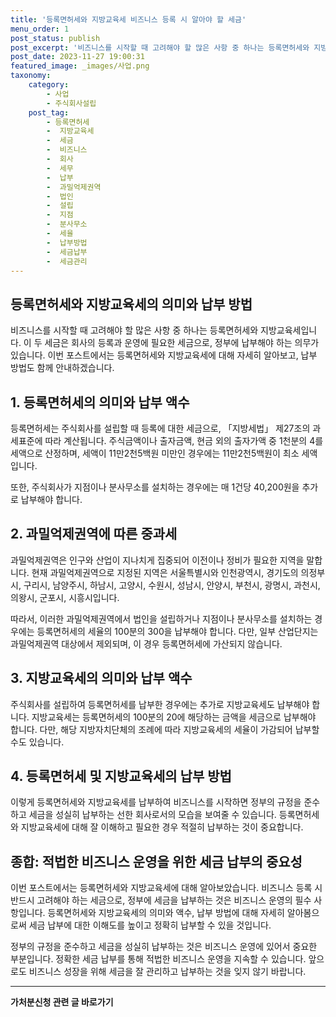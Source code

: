 ```yaml
---
title: '등록면허세와 지방교육세 비즈니스 등록 시 알아야 할 세금'
menu_order: 1
post_status: publish
post_excerpt: '비즈니스를 시작할 때 고려해야 할 많은 사항 중 하나는 등록면허세와 지방교육세입니다. 이 두 세금은 회사의 등록과 운영에 필요한 세금으로, 정부에 납부해야 하는 의무가 있습니다. 이번 포스트에서는 등록면허세와 지방교육세에 대해 자세히 알아보고, 납부 방법도 함께 안내하겠습니다.'
post_date: 2023-11-27 19:00:31
featured_image: _images/사업.png
taxonomy:
    category:
        - 사업
        - 주식회사설립
    post_tag:
        - 등록면허세
        -  지방교육세
        -  세금
        -  비즈니스
        -  회사
        -  세무
        -  납부
        -  과밀억제권역
        -  법인
        -  설립
        -  지점
        -  분사무소
        -  세율
        -  납부방법
        -  세금납부
        -  세금관리
---
```



## 등록면허세와 지방교육세의 의미와 납부 방법

비즈니스를 시작할 때 고려해야 할 많은 사항 중 하나는 등록면허세와 지방교육세입니다. 이 두 세금은 회사의 등록과 운영에 필요한 세금으로, 정부에 납부해야 하는 의무가 있습니다. 이번 포스트에서는 등록면허세와 지방교육세에 대해 자세히 알아보고, 납부 방법도 함께 안내하겠습니다.

## 1. 등록면허세의 의미와 납부 액수

등록면허세는 주식회사를 설립할 때 등록에 대한 세금으로, 「지방세법」 제27조의 과세표준에 따라 계산됩니다. 주식금액이나 출자금액, 현금 외의 출자가액 중 1천분의 4를 세액으로 산정하며, 세액이 11만2천5백원 미만인 경우에는 11만2천5백원이 최소 세액입니다.

또한, 주식회사가 지점이나 분사무소를 설치하는 경우에는 매 1건당 40,200원을 추가로 납부해야 합니다.

## 2. 과밀억제권역에 따른 중과세

과밀억제권역은 인구와 산업이 지나치게 집중되어 이전이나 정비가 필요한 지역을 말합니다. 현재 과밀억제권역으로 지정된 지역은 서울특별시와 인천광역시, 경기도의 의정부시, 구리시, 남양주시, 하남시, 고양시, 수원시, 성남시, 안양시, 부천시, 광명시, 과천시, 의왕시, 군포시, 시흥시입니다.

따라서, 이러한 과밀억제권역에서 법인을 설립하거나 지점이나 분사무소를 설치하는 경우에는 등록면허세의 세율의 100분의 300을 납부해야 합니다. 다만, 일부 산업단지는 과밀억제권역 대상에서 제외되며, 이 경우 등록면허세에 가산되지 않습니다.


## 3. 지방교육세의 의미와 납부 액수

주식회사를 설립하여 등록면허세를 납부한 경우에는 추가로 지방교육세도 납부해야 합니다. 지방교육세는 등록면허세의 100분의 20에 해당하는 금액을 세금으로 납부해야 합니다. 다만, 해당 지방자치단체의 조례에 따라 지방교육세의 세율이 가감되어 납부할 수도 있습니다.

## 4. 등록면허세 및 지방교육세의 납부 방법


이렇게 등록면허세와 지방교육세를 납부하여 비즈니스를 시작하면 정부의 규정을 준수하고 세금을 성실히 납부하는 선한 회사로서의 모습을 보여줄 수 있습니다. 등록면허세와 지방교육세에 대해 잘 이해하고 필요한 경우 적절히 납부하는 것이 중요합니다.

## 종합: 적법한 비즈니스 운영을 위한 세금 납부의 중요성

이번 포스트에서는 등록면허세와 지방교육세에 대해 알아보았습니다. 비즈니스 등록 시 반드시 고려해야 하는 세금으로, 정부에 세금을 납부하는 것은 비즈니스 운영의 필수 사항입니다. 등록면허세와 지방교육세의 의미와 액수, 납부 방법에 대해 자세히 알아봄으로써 세금 납부에 대한 이해도를 높이고 정확히 납부할 수 있을 것입니다.

정부의 규정을 준수하고 세금을 성실히 납부하는 것은 비즈니스 운영에 있어서 중요한 부분입니다. 정확한 세금 납부를 통해 적법한 비즈니스 운영을 지속할 수 있습니다. 앞으로도 비즈니스 성장을 위해 세금을 잘 관리하고 납부하는 것을 잊지 않기 바랍니다.


<!-- wp:separator -->
<hr class="wp-block-separator has-alpha-channel-opacity"/>
<!-- /wp:separator -->

<!-- wp:group {"backgroundColor":"base","layout":{"type":"constrained"}} -->
<div class="wp-block-group has-base-background-color has-background"><!-- wp:paragraph {"align":"center","fontSize":"medium"} -->
<p class="has-text-align-center has-large-font-size"><strong>가처분신청 관련 글 바로가기</strong></p>
<!-- /wp:paragraph -->


<!-- wp:latest-posts
{"categories":[{"id":14597,"count":19,"description":"","link":"https://uknowlaw.com/category/%ea%b0%80%ec%b2%98%eb%b6%84%ec%8b%a0%ec%b2%ad/","name":"가처분신청","slug":"가처분신청","taxonomy":"category","parent":0,"meta":[],"_links":{"self":[{"href":"https://uknowlaw.com/wp-json/wp/v2/categories/14597"}],"collection":[{"href":"https://uknowlaw.com/wp-json/wp/v2/categories"}],"about":[{"href":"https://uknowlaw.com/wp-json/wp/v2/taxonomies/category"}],"wp:post_type":[{"href":"https://uknowlaw.com/wp-json/wp/v2/posts?categories=14597"}],"curies":[{"name":"wp","href":"https://api.w.org/{rel}","templated":true}]}}],"postsToShow":100,"excerptLength":28,"postLayout":"grid","columns":2,"featuredImageAlign":"left","featuredImageSizeSlug":"large","fontSize":"small"} /--></div>
<!-- /wp:group -->